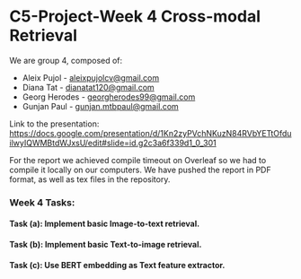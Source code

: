 # C5-Project-Week 4 Cross-modal Retrieval

We are group 4, composed of:
- Aleix Pujol - aleixpujolcv@gmail.com
- Diana Tat - dianatat120@gmail.com
- Georg Herodes - georgherodes99@gmail.com
- Gunjan Paul - gunjan.mtbpaul@gmail.com

Link to the presentation: https://docs.google.com/presentation/d/1Kn2zyPVchNKuzN84RVbYETtOfduilwyIQWMBtdWJxsU/edit#slide=id.g2c3a6f339d1_0_301

For the report we achieved compile timeout on Overleaf so we had to compile it locally on our computers. We have pushed the report in PDF format, as well as tex files in the repository.

### Week 4 Tasks:
#### Task (a): Implement basic Image-to-text retrieval.

  
#### Task (b): Implement basic Text-to-image retrieval.


#### Task (c): Use BERT embedding as Text feature extractor.







